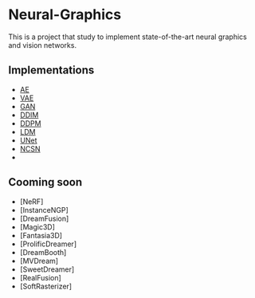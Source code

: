 # Neural-Graphics
This is a project that study to implement state-of-the-art neural graphics and vision networks.  

## Implementations
- [AE](https://arxiv.org/abs/2003.05991)
- [VAE](https://arxiv.org/abs/1312.6114)
- [GAN](https://arxiv.org/abs/1406.2661)
- [DDIM](https://arxiv.org/abs/2010.02502)
- [DDPM](https://arxiv.org/abs/2006.11239)
- [LDM](https://arxiv.org/abs/2112.10752)
- [UNet](https://arxiv.org/abs/1505.04597)
- [NCSN](https://arxiv.org/abs/2011.13456)
- 

## Cooming soon  
- [NeRF]
- [InstanceNGP]
- [DreamFusion]
- [Magic3D]
- [Fantasia3D]
- [ProlificDreamer]
- [DreamBooth]
- [MVDream]
- [SweetDreamer]
- [RealFusion]
- [SoftRasterizer]
